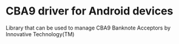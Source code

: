 # CBA9 driver for Android devices

Library that can be used to manage CBA9 Banknote Acceptors by Innovative Technology(TM)